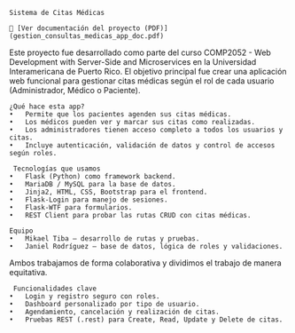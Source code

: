     Sistema de Citas Médicas

	📄 [Ver documentación del proyecto (PDF)](gestion_consultas_medicas_app_doc.pdf)

Este proyecto fue desarrollado como parte del curso COMP2052 - Web Development with Server-Side and Microservices en la Universidad Interamericana de Puerto Rico. El objetivo principal fue crear una aplicación web funcional para gestionar citas médicas según el rol de cada usuario (Administrador, Médico o Paciente).

    ¿Qué hace esta app?
	•	Permite que los pacientes agenden sus citas médicas.
	•	Los médicos pueden ver y marcar sus citas como realizadas.
	•	Los administradores tienen acceso completo a todos los usuarios y citas.
	•	Incluye autenticación, validación de datos y control de accesos según roles.

     Tecnologías que usamos
	•	Flask (Python) como framework backend.
	•	MariaDB / MySQL para la base de datos.
	•	Jinja2, HTML, CSS, Bootstrap para el frontend.
	•	Flask-Login para manejo de sesiones.
	•	Flask-WTF para formularios.
	•	REST Client para probar las rutas CRUD con citas médicas.

    Equipo
	•	Mikael Tiba – desarrollo de rutas y pruebas.
	•	Janiel Rodríguez – base de datos, lógica de roles y validaciones.

Ambos trabajamos de forma colaborativa y dividimos el trabajo de manera equitativa.

     Funcionalidades clave
	•	Login y registro seguro con roles.
	•	Dashboard personalizado por tipo de usuario.
	•	Agendamiento, cancelación y realización de citas.
	•	Pruebas REST (.rest) para Create, Read, Update y Delete de citas.

